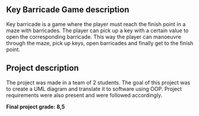 ## Key Barricade Game description
Key barricade is a game where the player must reach the finish point in a maze with barricades.
The player can pick up a key with a certain value to open the corresponding barricade.
This way the player can manoeuvre through the maze, pick up keys, open barricades and finally get to the finish point.

## Project description
The project was made in a team of 2 students.
The goal of this project was to create a UML diagram and translate it to software using OOP.
Project requirements were also present and were followed accordingly.

**Final project grade: 8,5**

